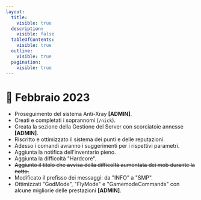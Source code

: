 ```yaml
---
layout:
  title:
    visible: true
  description:
    visible: false
  tableOfContents:
    visible: true
  outline:
    visible: true
  pagination:
    visible: true
---
```


# 📜 Febbraio 2023

* Proseguimento del sistema Anti-Xray **\[ADMIN]**.
* Creati e completati i soprannomi (`/nick`).
* Creata la sezione della Gestione del Server con scorciatoie annesse **\[ADMIN]**.
* Riscritto e ottimizzato il sistema dei punti e delle reputazioni.
* Adesso i comandi avranno i suggerimenti per i rispettivi parametri.
* Aggiunta la notifica dell'inventario pieno.
* Aggiunta la difficoltà "Hardcore".
* ~~Aggiunto il titolo che avvisa della difficoltà aumentata dei mob durante la notte.~~
* Modificato il prefisso dei messaggi: da "INFO" a "SMP".
* Ottimizzati "GodMode", "FlyMode" e "GamemodeCommands" con alcune migliorie delle prestazioni **\[ADMIN]**.
